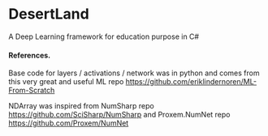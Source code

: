# DesertLand
A Deep Learning framework for education purpose in C#


#### References.
Base code for layers / activations / network was in python and comes from this very great and useful ML repo https://github.com/eriklindernoren/ML-From-Scratch

NDArray was inspired from NumSharp repo https://github.com/SciSharp/NumSharp and Proxem.NumNet repo https://github.com/Proxem/NumNet
